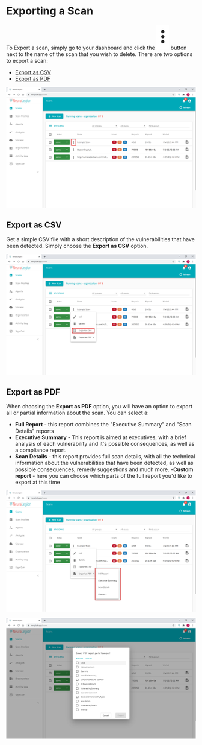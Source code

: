 # Exporting a Scan

To Export a scan, simply go to your dashboard and click the ![vertical_dots](media/vertical_dots.png ':size=1%') button next to the name of the scan that you wish to delete. There are two options to export a scan:
- [Export as CSV](#export-as-csv)
- [Export as PDF](#export-as-pdf)

![Export Scan 01](media/export-scan-01.png ':size=45%')


## Export as CSV
Get a simple CSV file with a short description of the vulnerabilities that have been detected. Simply choose the **Export as CSV** option.

![Export Scan 02](media/export-scan-02.png ':size=45%')

## Export as PDF
When choosing the **Export as PDF** option, you will have an option to export all or partial information about the scan.
You can select a:
- **Full Report** - this report combines the "Executive Summary" and "Scan Details" reports
- **Executive Summary** - This report is aimed at executives, with a brief analysis of each vulnerability and it's possible consequences, as well as a compliance report.
- **Scan Details** - this report provides full scan details, with all the technical information about the vulnerabilities that have been detected, as well as possible consequences, remedy suggestions and much more.
-**Custom report** - here you can choose which parts of the full report you'd like to export at this time

![Export Scan 04](media/export-scan-04.png ':size=45%')

![Export Scan 05](media/export-scan-05.png ':size=45%')
